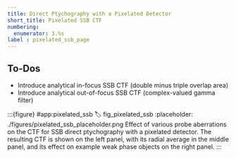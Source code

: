 ```yaml
---
title: Direct Ptychography with a Pixelated Detector
short_title: Pixelated SSB CTF
numbering:
  enumerator: 3.%s
label : pixelated_ssb_page
---
```


## To-Dos
- Introduce analytical in-focus SSB CTF (double minus triple overlap area)
- Introduce analytical out-of-focus SSB CTF (complex-valued gamma filter)

:::{figure} #app:pixelated_ssb
:label: fig_pixelated_ssb
:placeholder: ./figures/pixelated_ssb_placeholder.png
Effect of various probe aberrations on the CTF for SSB direct ptychography with a pixelated detector.
The resulting CTF is shown on the left panel, with its radial average in the middle panel, and its effect on example weak phase objects on the right panel.
:::

